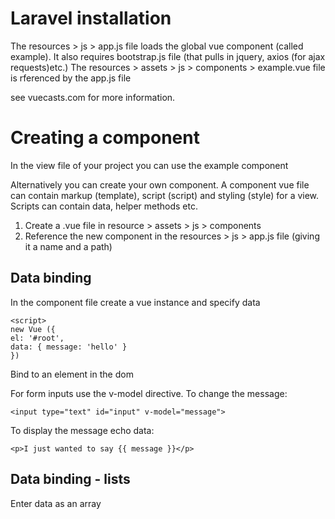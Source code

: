 Laravel installation
====================
The resources > js > app.js file loads the global vue component (called example). It also requires bootstrap.js file (that pulls in jquery, axios (for ajax requests)etc.)
The resources > assets > js > components > example.vue file is rferenced by the app.js file

see vuecasts.com for more information.

Creating a component
====================
In the view file of your project you can use the example component <example></example>

Alternatively you can create your own component. A component vue file can contain markup (template), script (script) and styling (style) for a view.
Scripts can contain data, helper methods etc.

1. Create a .vue file in resource > assets > js > components
2. Reference the new component in the resources > js > app.js file (giving it a name and a path)

Data binding
-------------
In the component file create a vue instance and specify data

```
<script>
new Vue ({
el: '#root',
data: { message: 'hello' }
})
```

Bind to an element in the dom

For form inputs use the v-model directive. To change the message:

```
<input type="text" id="input" v-model="message">
```

To display the message echo data:

```
<p>I just wanted to say {{ message }}</p>
```

Data binding - lists
---------------------
Enter data as an array

<script>
new Vue ({
el: '#root',
data: {names: ['joe', 'mary', 'jane'] }
})
```
You can then echo list items using the v-for directive

<li v-for="name in names"> {{ name }}</li>

N.b yu could also write this as <li v-for="name in names" v-text="name"></li>

Data binding - add items to array using event listener
------------------------------------------------------
User can input a name into an input field. When button is cicked add items to array using event listener.

Create an input box with an id and use the v-model directive

```
<input id="input" type="text" v-model="newName">
```

Create a button using the v-on:click directive

```
<button v-on:click="addName">
```

In the script of the vue instance use methods to push the new name to the array and then clear the input field

```
methods: {
addName() {
this.names.push(this.newName);
this.newName = '';
},
```

Other blade directives:
v-on:keyup=
v-if (conditional directive)
v-show (used in a tag to set the visibility. Bind to a method which is set to true or false)

```
<v-show="isVisible">
```
```
hideModal() {
this.isVisible=false;
}
```

To display an edit box on button click:

```
<div v-if="editing">
<textarea></textarea>
</div>

<div v-else>
{{ reply body }}
</div>

<button @click="editing="true">
```

In the components file script tag write
```
data() {
return {
editing: false
};
```

Data binding - attribute and class binding
----------------------------------------------
Attribute binding:

Use the v-bind directive followed by the attribute which is bound to the data property e.g. v-bind:title="title"

Class binding:
Use the v-bind directive v-ind:class="className"

Computed properties
-------------------
Computed properties performs calculations before returning data.

In the vue element use computed method e.g. show incomplete tasks:

```
<li v-for="task in incompleteTasks" v-text="task.description"></li>
```

```
data: {
tasks: {
{description: 'go to the store', completed: true },
{description: 'finish work, completed: false }
},

computed: {
incompleteTasks() {
return this.tasks.filter(task = >!task.completed);
}
```

Chrome dev tools
================
Add the vue.js dev tools extension to the chrome browser. Vue can then e seen in the browser dev tools on the new vue tab.


